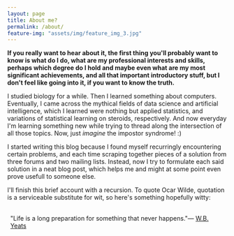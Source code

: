 ```yaml
---
layout: page
title: About me?
permalink: /about/
feature-img: "assets/img/feature_img_3.jpg"
---
```


<b>If you really want to hear about it, the first thing you'll probably want to know is what do I do, what are my professional interests and skills, perhaps which degree do I hold and maybe even what are my most significant achievements, and all that important introductory stuff, but I don't feel like going into it, if you want to know the truth.</b>

I studied biology for a while. Then I learned something about computers. Eventually, I came across the mythical fields of data science and artificial intelligence, which I learned were nothing but applied statistics, and variations of statistical learning on steroids, respectively. And now everyday I'm learning something new while trying to thread along the intersection of all those topics. Now, just _imagine_ the impostor syndrome! :)  

I started writing this blog because I found myself recurringly encountering certain problems, and each time scraping together pieces of a solution from three forums and two mailing lists. Instead, now I try to formulate each said solution in a neat blog post, which helps me and might at some point even prove usefull to someone else.

I'll finish this brief account with a recursion. To quote Ocar Wilde, quotation is a serviceable substitute for wit, so here's something hopefully witty:  

<div style="padding: 0px 7px 0px 7px;">
    <br/>
    <div id="gr_quote_body">&quot;Life is a long preparation for something that never happens.&quot;&mdash; <a title="W.B. Yeats quotes" href="https://www.goodreads.com/author/quotes/29963.W_B_Yeats">W.B. Yeats</a><br/><br/></div>
    <script src="https://www.goodreads.com/quotes/widget/64367923-anamaria-elek?v=2" type="text/javascript"></script>
</div>

